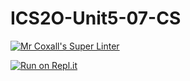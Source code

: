 # ICS2O-Unit5-07-CS

[![Mr Coxall's Super Linter](https://github.com/Youngwook-Go/ICS2O-Unit5-07-CS/workflows/Mr%20Coxall's%20Super%20Linter/badge.svg)](https://github.com/Youngwook-Go/ICS2O-Unit5-07-CS/actions/)

[![Run on Repl.it](https://repl.it/badge/github/Youngwook-Go/ICS2O-Unit5-07-CS)](https://repl.it/github/Youngwook-Go/ICS2O-Unit5-07-CS)
